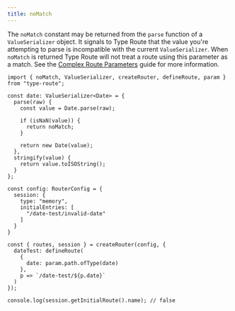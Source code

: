 ```yaml
---
title: noMatch
---
```


The `noMatch` constant may be returned from the `parse` function of a `ValueSerializer` object. It signals to Type Route that the value you're attempting to parse is incompatible with the current `ValueSerializer`. When `noMatch` is returned Type Route will not treat a route using this parameter as a match. See the [Complex Route Parameters](../../guides/complex-route-parameters.md) guide for more information.

```tsx codesandbox-standard
import { noMatch, ValueSerializer, createRouter, defineRoute, param } from "type-route";

const date: ValueSerializer<Date> = {
  parse(raw) {
    const value = Date.parse(raw);
    
    if (isNaN(value)) {
      return noMatch;
    }

    return new Date(value);
  },
  stringify(value) {
    return value.toISOString();
  }
};

const config: RouterConfig = {
  session: {
    type: "memory",
    initialEntries: [
      "/date-test/invalid-date"
    ]
  }
}

const { routes, session } = createRouter(config, {
  dateTest: defineRoute(
    {
      date: param.path.ofType(date)
    },
    p => `/date-test/${p.date}`
  )
});

console.log(session.getInitialRoute().name); // false
```